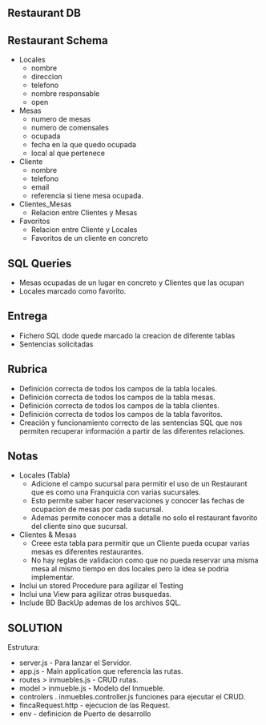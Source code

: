 ## Restaurant DB
## Restaurant Schema
+ Locales
  + nombre
  + direccion
  + telefono
  + nombre responsable
  + open
+ Mesas
  + numero de mesas
  + numero de comensales
  + ocupada
  + fecha en la que quedo ocupada
  + local al que pertenece
+ Cliente
  + nombre
  + telefono
  + email
  + referencia si tiene mesa ocupada.
+ Clientes_Mesas
  + Relacion entre Clientes y Mesas
+ Favoritos
  + Relacion entre Cliente y Locales 
  + Favoritos de un cliente en concreto

## SQL Queries
+ Mesas ocupadas de un lugar en concreto y Clientes que las ocupan
+ Locales marcado como favorito. 

## Entrega
+ Fichero SQL dode quede marcado la creacion de diferente tablas
+ Sentencias solicitadas

## Rubrica
+ Definición correcta de todos los campos de la tabla locales.
+ Definición correcta de todos los campos de la tabla mesas.
+ Definición correcta de todos los campos de la tabla clientes.
+ Definición correcta de todos los campos de la tabla favoritos.
+ Creación y funcionamiento correcto de las sentencias SQL que nos permiten recuperar información a partir
de las diferentes relaciones.

## Notas
+ Locales (Tabla)
  + Adicione el campo sucursal para permitir el uso de un Restaurant que es como una Franquicia con varias sucursales.
  + Esto permite saber hacer reservaciones y conocer las fechas de ocupacion de mesas por cada sucursal.
  + Ademas permite conocer mas a detalle no solo el restaurant favorito del cliente sino que sucursal.
+ Clientes & Mesas
  + Creee esta tabla para permitir que un Cliente pueda ocupar varias mesas es diferentes restaurantes.
  + No hay reglas de validacion como que no pueda reservar una misma mesa al mismo tiempo en dos locales 
    pero la idea se podria implementar.
+ Inclui un stored Procedure para agilizar el Testing
+ Inclui una View para agilizar otras busquedas.
+ Include BD BackUp ademas de los archivos SQL. 

## SOLUTION 
Estrutura:
+ server.js - Para lanzar el Servidor.
+ app.js - Main application que referencia las rutas.
+ routes > inmuebles.js - CRUD rutas.
+ model > inmueble.js - Modelo del Inmueble.
+ controlers . inmuebles.controller.js funciones para ejecutar el CRUD.
+ fincaRequest.http - ejecucion de las Request.
+ env - definicion de Puerto de desarrollo